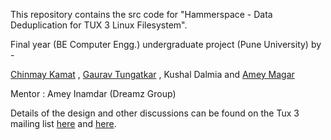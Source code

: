 This repository contains the src code for "Hammerspace - Data Deduplication for TUX 3 Linux Filesystem". 

Final year (BE Computer Engg.) undergraduate project (Pune University) by -  

[Chinmay Kamat](http://github.com/cdkamat) , [Gaurav Tungatkar](http://github.com/gtungatkar) , Kushal Dalmia and [Amey Magar](http://github.com/amagar)

Mentor : Amey Inamdar (Dreamz Group)

Details of the design and other discussions can be found on the Tux 3 mailing list [here](http://mailman.tux3.org/pipermail/tux3/2009-January/000669.html) and [here](http://mailman.tux3.org/pipermail/tux3/2009-February/000718.html).
